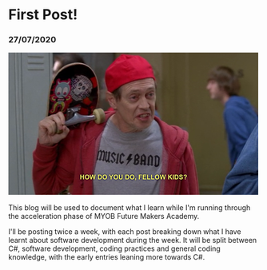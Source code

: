 # First Post!

### 27/07/2020

![Hello fellow young people!](https://github.com/TomH-NZ/tomh-nz.github.io/blob/master/images/how-do-you-do-fellow-kids.png "Hello fellow young people!")

This blog will be used to document what I learn while I'm running through the acceleration phase of MYOB Future Makers Academy.  

I'll be posting twice a week, with each post breaking down what I have learnt about software development during the week.  It will be split between C#, software development, coding practices and general coding knowledge, with the early entries leaning more towards C#.

